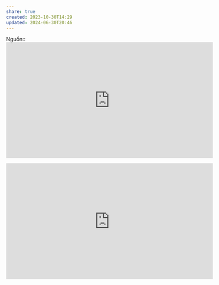 ```yaml
---
share: true
created: 2023-10-30T14:29
updated: 2024-06-30T20:46
---
```

Nguồn:: <iframe width="560" height="315" src="https://www.youtube.com/embed/watch?v=szwqC6iI_sE&feature=youtu.be" title="YouTube video player" frameborder="0" allow="accelerometer; autoplay; clipboard-write; encrypted-media; gyroscope; picture-in-picture; web-share" referrerpolicy="strict-origin-when-cross-origin" allowfullscreen></iframe>

<iframe width="560" height="315" src="https://www.youtube.com/embed/TIiQiw7fpsU?si=Gr94VH4fdGYf9UKl" title="YouTube video player" frameborder="0" allow="accelerometer; autoplay; clipboard-write; encrypted-media; gyroscope; picture-in-picture; web-share" referrerpolicy="strict-origin-when-cross-origin" allowfullscreen></iframe>
